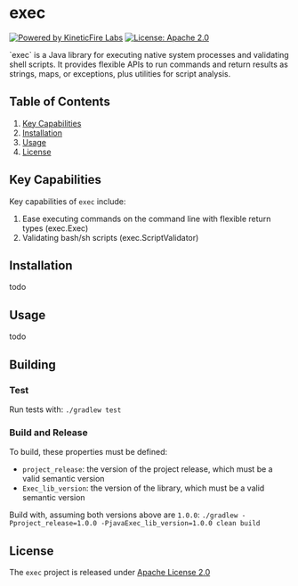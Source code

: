 # exec
[![Powered by KineticFire Labs](https://img.shields.io/badge/Powered_by-KineticFire_Labs-CDA519?link=https%3A%2F%2Flabs.kineticfire.com%2F)](https://labs.kineticfire.com/)
[![License: Apache 2.0](https://img.shields.io/badge/License-Apache_2.0-blue.svg)](https://opensource.org/licenses/Apache-2.0)
<p></p>
`exec` is a Java library for executing native system processes and validating shell scripts.  It provides flexible APIs 
to run commands and return results as strings, maps, or exceptions, plus utilities for script analysis.


## Table of Contents
1. [Key Capabilities](#key-capabilities)
2. [Installation](#installation)
3. [Usage](#usage)
4. [License](#license)


## Key Capabilities
Key capabilities of `exec` include:
1. Ease executing commands on the command line with flexible return types (exec.Exec)
1. Validating bash/sh scripts (exec.ScriptValidator)


## Installation

todo


## Usage

todo

## Building

### Test
Run tests with: `./gradlew test`

### Build and Release
To build, these properties must be defined:
- `project_release`: the version of the project release, which must be a valid semantic version
- `Exec_lib_version`: the version of the library, which must be a valid semantic version

Build with, assuming both versions above are `1.0.0`: 
`./gradlew -Pproject_release=1.0.0 -PjavaExec_lib_version=1.0.0 clean build`

## License
The `exec` project is released under [Apache License 2.0](https://www.apache.org/licenses/LICENSE-2.0)
